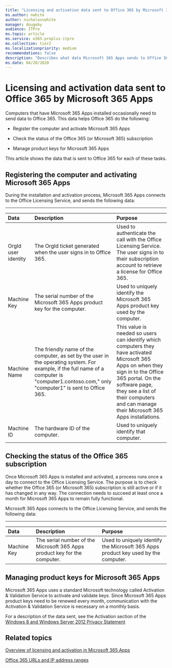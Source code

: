 ```yaml
---
title: "Licensing and activation data sent to Office 365 by Microsoft 365 Apps"
ms.author: nwhite
author: nicholasswhite
manager: dougeby
audience: ITPro
ms.topic: article
ms.service: o365-proplus-itpro
ms.collection: tier2
ms.localizationpriority: medium
recommendations: false
description: "Describes what data Microsoft 365 Apps sends to Office 365 services for licensing and activation purposes."
ms.date: 04/20/2020
---
```


# Licensing and activation data sent to Office 365 by Microsoft 365 Apps

  
Computers that have Microsoft 365 Apps installed occasionally need to send data to Office 365. This data helps Office 365 do the following:
  
- Register the computer and activate Microsoft 365 Apps
    
- Check the status of the Office 365 (or Microsoft 365) subscription
    
- Manage product keys for Microsoft 365 Apps
    
This article shows the data that is sent to Office 365 for each of these tasks.
  
## Registering the computer and activating Microsoft 365 Apps
<a name="BKMK_RegisterCompAndActivate"> </a>

During the installation and activation process, Microsoft 365 Apps connects to the Office Licensing Service, and sends the following data:
  
****

|**Data**|**Description**|**Purpose**|
|:-----|:-----|:-----|
|OrgId user identity  <br/> |The OrgId ticket generated when the user signs in to Office 365.  <br/> |Used to authenticate the call with the Office Licensing Service. The user signs in to their subscription account to retrieve a license for Office 365.  <br/> |
|Machine Key  <br/> |The serial number of the Microsoft 365 Apps product key for the computer.  <br/> |Used to uniquely identify the Microsoft 365 Apps product key used by the computer.  <br/> |
|Machine Name  <br/> |The friendly name of the computer, as set by the user in the operating system. For example, if the full name of a computer is "computer1.contoso.com," only "computer1" is sent to Office 365.  <br/> |This value is needed so users can identify which computers they have activated Microsoft 365 Apps on when they sign in to the Office 365 portal. On the software page, they see a list of their computers and can manage their Microsoft 365 Apps installations.  <br/> |
|Machine ID  <br/> |The hardware ID of the computer.  <br/> |Used to uniquely identify that computer.  <br/> |
   
## Checking the status of the Office 365 subscription
<a name="BKMK_CheckSubscriptionStatus"> </a>

Once Microsoft 365 Apps is installed and activated, a process runs once a day to connect to the Office Licensing Service. The purpose is to check whether the Office 365 (or Microsoft 365) subscription is still active or if it has changed in any way. The connection needs to succeed at least once a month for Microsoft 365 Apps to remain fully functional.
  
Microsoft 365 Apps connects to the Office Licensing Service, and sends the following data:
  
****

|**Data**|**Description**|**Purpose**|
|:-----|:-----|:-----|
|Machine Key  <br/> |The serial number of the Microsoft 365 Apps product key for the computer.  <br/> |Used to uniquely identify the Microsoft 365 Apps product key used by the computer.  <br/> |
   
## Managing product keys for Microsoft 365 Apps
<a name="BKMK_ManageProductKeys"> </a>

Microsoft 365 Apps uses a standard Microsoft technology called Activation &amp; Validation Service to activate and validate keys. Since Microsoft 365 Apps product keys need to be renewed every month, communication with the Activation &amp; Validation Service is necessary on a monthly basis.
  
For a description of the data sent, see the Activation section of the [Windows 8 and Windows Server 2012 Privacy Statement](https://go.microsoft.com/fwlink/p/?LinkId=313210)
  
## Related topics
[Overview of licensing and activation in Microsoft 365 Apps](overview-licensing-activation-microsoft-365-apps.md)
  
[Office 365 URLs and IP address ranges](/microsoft-365/enterprise/urls-and-ip-address-ranges)